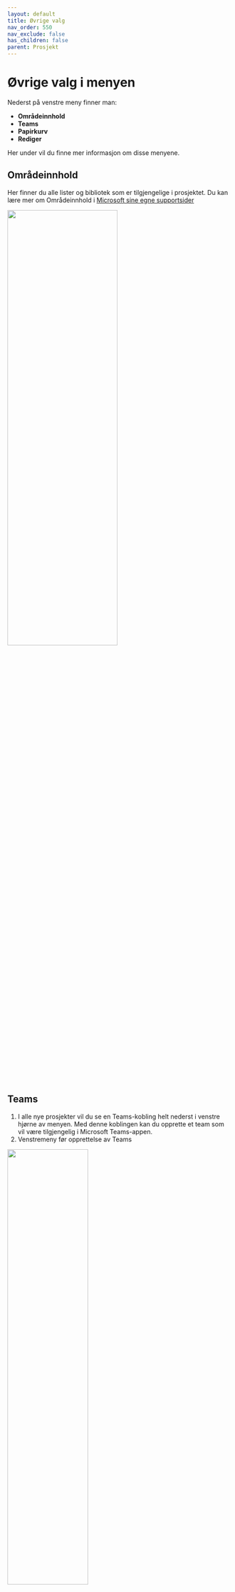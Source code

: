 ```yaml
---
layout: default
title: Øvrige valg
nav_order: 550
nav_exclude: false
has_children: false
parent: Prosjekt
---
```



# Øvrige valg i menyen

Nederst på venstre meny finner man:

- **Områdeinnhold**
- **Teams**
- **Papirkurv**
- **Rediger** 

Her under vil du finne mer informasjon om disse menyene.

## Områdeinnhold

Her finner du alle lister og bibliotek som er tilgjengelige i prosjektet. 
Du kan lære mer om Områdeinnhold i [Microsoft sine egne supportsider](https://support.microsoft.com/nb-no/office/sharepoint-omr%C3%A5deinnholdssiden-ba495c1e-00f4-475d-97c7-b518d546566b)


<img src = "./media/55-OvrigeValg-Omradeinnhold.png" width ="70%" height = "50%">

##  Teams  

1. I alle nye prosjekter vil du se en Teams-kobling helt nederst i venstre hjørne av menyen. Med denne koblingen kan du opprette et
team som vil være tilgjengelig i Microsoft Teams-appen.
2. Venstremeny før opprettelse av Teams

<img src = "./media/55-OvrigeValg-TeamsFor.png" width ="60%" height = "50%">

     
3. Etter at teamet er opprettet vil denne koblingen skjules og erstattes med menyvalget **Teams**, som legger seg inn mellom **områdeinnhold** og **Papirkurv**. Med dette menyvalget vil du kunne gå rett over i Microsoft Teams hvor du kan fortsette å arbeide mot prosjektet.

<img src = "./media/55-OvrigeValg-TeamsEtter.png" width ="60%" height = "50%">


## Papirkurv  
Her finner du alt du har slettet fra prosjektområdet, og kan
gjenopprette elementer om du har slettet noe ved uhell. Områdeeier kan se alt som er slettet, og kan gjenopprette uavhengig om det ble slettet av noen andre. Du kan lære mer om papirkurven i [Microsoft sine egne supportsider](https://support.office.com/nb-no/article/Behandle-papirkurven-for-et-SharePoint-omr%C3%A5de-8A6C2198-910E-42DC-9A9C-BC5BC4F327DA ).

<img src = "./media/55-OvrigeValg-Omradeinnhold.png" width ="70%" height = "50%">


##  Rediger
Det er mulig å redigere venstre meny. Du kan lære hvordan i Microsoft sine egne supportsider - bla ned til ["Legge en kobling i navigasjonsmenyen på et gruppeområde"](https://support.microsoft.com/nb-no/office/tilpasse-navigasjonen-p%C3%A5-sharepoint-omr%C3%A5det-3cd61ae7-a9ed-4e1e-bf6d-4655f0bf25ca)

<img src = "./media/55-OvrigeValg-Omradeinnhold.png" width ="70%" height = "50%">



